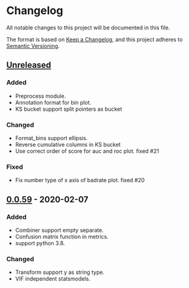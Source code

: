 # Changelog

All notable changes to this project will be documented in this file.

The format is based on [Keep a Changelog](https://keepachangelog.com/en/1.0.0/),
and this project adheres to [Semantic Versioning](https://semver.org/spec/v2.0.0.html).

## [Unreleased]

### Added

- Preprocess module.
- Annotation format for bin plot.
- KS bucket support split pointers as bucket

### Changed

- Format_bins support ellipsis.
- Reverse cumulative columns in KS bucket
- Use correct order of score for auc and roc plot. fixed #21

### Fixed

- Fix number type of x axis of badrate plot. fixed #20

## [0.0.59] - 2020-02-07

### Added

- Combiner support empty separate.
- Confusion matrix function in metrics.
- support python 3.8.

### Changed

- Transform support y as string type.
- VIF independent statsmodels.


[unreleased]: https://github.com/amphibian-dev/toad/compare/0.0.59...HEAD
[0.0.59]: https://github.com/amphibian-dev/toad/compare/0.0.58...0.0.59

